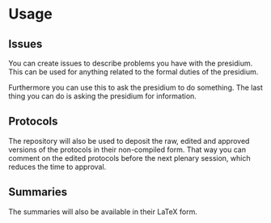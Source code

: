 # Usage

## Issues

You can create issues to describe problems you have with the presidium.
This can be used for anything related to the formal duties of the presidium.

Furthermore you can use this to ask the presidium to do something. The last
thing you can do is asking the presidium for information.

## Protocols

The repository will also be used to deposit the raw, edited and approved
versions of the protocols in their non-compiled form. That way you can
comment on the edited protocols before the next plenary session, which
reduces the time to approval.

## Summaries

The summaries will also be available in their LaTeX form.
